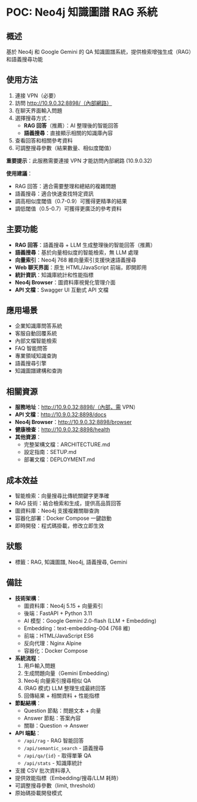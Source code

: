 # POC: Neo4j 知識圖譜 RAG 系統

## 概述
基於 Neo4j 和 Google Gemini 的 QA 知識圖譜系統，提供檢索增強生成（RAG）和語義搜尋功能

## 使用方法
1. 連接 VPN（必要）
2. 訪問 http://10.9.0.32:8898/（內部網路）
3. 在聊天界面輸入問題
4. 選擇搜尋方式：
   - **RAG 回答**（推薦）：AI 整理後的智能回答
   - **語義搜尋**：直接顯示相關的知識庫內容
5. 查看回答和相關參考資料
6. 可調整搜尋參數（結果數量、相似度閾值）

**重要提示**：此服務需要連接 VPN 才能訪問內部網路 (10.9.0.32)

**使用建議**：
- RAG 回答：適合需要整理和總結的複雜問題
- 語義搜尋：適合快速查找特定資訊
- 調高相似度閾值（0.7-0.9）可獲得更精準的結果
- 調低閾值（0.5-0.7）可獲得更廣泛的參考資料

## 主要功能
- **RAG 回答**：語義搜尋 + LLM 生成整理後的智能回答（推薦）
- **語義搜尋**：基於向量相似度的智能檢索，無 LLM 處理
- **向量索引**：Neo4j 768 維向量索引支援快速語義搜尋
- **Web 聊天界面**：原生 HTML/JavaScript 前端，即開即用
- **統計資訊**：知識庫統計和性能指標
- **Neo4j Browser**：圖資料庫視覺化管理介面
- **API 文檔**：Swagger UI 互動式 API 文檔

## 應用場景
- 企業知識庫問答系統
- 客服自動回覆系統
- 內部文檔智能檢索
- FAQ 智能問答
- 專業領域知識查詢
- 語義搜尋引擎
- 知識圖譜建構和查詢

## 相關資源
- **服務地址**：http://10.9.0.32:8898/（內部，需 VPN）
- **API 文檔**：http://10.9.0.32:8898/docs
- **Neo4j Browser**：http://10.9.0.32:8898/browser
- **健康檢查**：http://10.9.0.32:8898/health
- **其他資源**：
  - 完整架構文檔：ARCHITECTURE.md
  - 設定指南：SETUP.md
  - 部署文檔：DEPLOYMENT.md

## 成本效益
- 智能檢索：向量搜尋比傳統關鍵字更準確
- RAG 技術：結合檢索和生成，提供高品質回答
- 圖資料庫：Neo4j 支援複雜關聯查詢
- 容器化部署：Docker Compose 一鍵啟動
- 即時開發：程式碼掛載，修改立即生效

## 狀態
- 標籤：RAG, 知識圖譜, Neo4j, 語義搜尋, Gemini

## 備註
- **技術架構**：
  - 圖資料庫：Neo4j 5.15 + 向量索引
  - 後端：FastAPI + Python 3.11
  - AI 模型：Google Gemini 2.0-flash (LLM + Embedding)
  - Embedding：text-embedding-004 (768 維)
  - 前端：HTML/JavaScript ES6
  - 反向代理：Nginx Alpine
  - 容器化：Docker Compose
- **系統流程**：
  1. 用戶輸入問題
  2. 生成問題向量（Gemini Embedding）
  3. Neo4j 向量索引搜尋相似 QA
  4. (RAG 模式) LLM 整理生成最終回答
  5. 回傳結果 + 相關資料 + 性能指標
- **節點結構**：
  - Question 節點：問題文本 + 向量
  - Answer 節點：答案內容
  - 關聯：Question → Answer
- **API 端點**：
  - `/api/rag` - RAG 智能回答
  - `/api/semantic_search` - 語義搜尋
  - `/api/qa/{id}` - 取得單筆 QA
  - `/api/stats` - 知識庫統計
- 支援 CSV 批次資料導入
- 提供效能指標（Embedding/搜尋/LLM 耗時）
- 可調整搜尋參數（limit, threshold）
- 原始碼掛載開發模式
